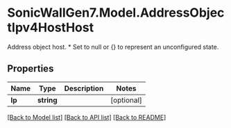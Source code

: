 # SonicWallGen7.Model.AddressObjectIpv4HostHost
Address object host. * Set to null or {} to represent  an unconfigured state.

## Properties

Name | Type | Description | Notes
------------ | ------------- | ------------- | -------------
**Ip** | **string** |  | [optional] 

[[Back to Model list]](../README.md#documentation-for-models) [[Back to API list]](../README.md#documentation-for-api-endpoints) [[Back to README]](../README.md)

